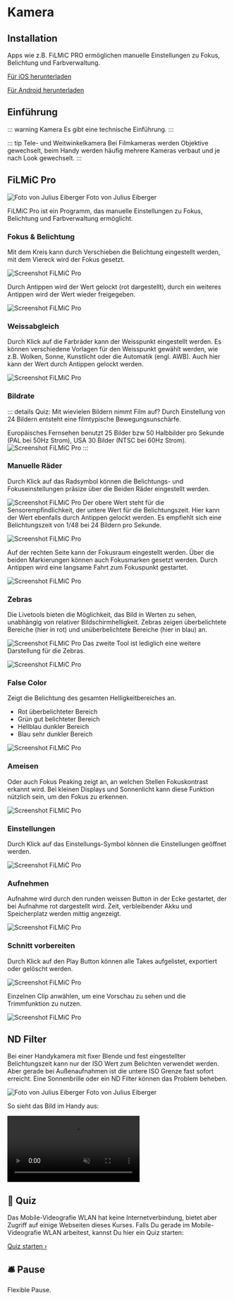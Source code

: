 # Kamera 

## Installation

Apps wie z.B. FiLMiC PRO ermöglichen manuelle Einstellungen zu Fokus, Belichtung und Farbverwaltung.

[Für iOS herunterladen](https://apps.apple.com/de/app/filmic-pro-profi-video-kamera/id436577167)

[Für Android herunterladen](https://play.google.com/store/apps/details?id=com.filmic.filmicpro&hl=de&gl=UShttps://play.google.com/store/apps/details?id=com.filmic.filmicpro&hl=de&gl=US)

## Einführung

::: warning Kamera
Es gibt eine technische Einführung.
:::


::: tip Tele- und Weitwinkelkamera
Bei Filmkameras werden Objektive gewechselt, beim Handy werden häufig mehrere Kameras verbaut und je nach Look gewechselt.
:::

## FiLMiC Pro

![Foto von Julius Eiberger](/images/kamera/livetools.jpg)
<span class="caption">Foto von Julius Eiberger</span>

FiLMiC Pro ist ein Programm, das manuelle Einstellungen zu Fokus, Belichtung und Farbverwaltung ermöglicht.

### Fokus & Belichtung
Mit dem Kreis kann durch Verschieben die Belichtung eingestellt werden, mit dem Viereck wird der Fokus gesetzt.

![Screenshot FiLMiC Pro](/images/kamera/c1.jpg)

Durch Antippen wird der Wert gelockt (rot dargestellt), durch ein weiteres Antippen wird der Wert wieder freigegeben. 

![Screenshot FiLMiC Pro](/images/kamera/c2.jpg)

### Weissabgleich
Durch Klick auf die Farbräder kann der Weisspunkt eingestellt werden. 
Es können verschiedene Vorlagen für den Weisspunkt gewählt werden, wie z.B. Wolken, Sonne, Kunstlicht oder die Automatik (engl. AWB).
Auch hier kann der Wert durch Antippen gelockt werden.

![Screenshot FiLMiC Pro](/images/kamera/c3.jpg)

### Bildrate

::: details Quiz: Mit wievielen Bildern nimmt Film auf?
Durch Einstellung von 24 Bildern entsteht eine filmtypische Bewegungsunschärfe.

Europäisches Fernsehen benutzt 25 Bilder bzw 50 Halbbilder pro Sekunde (PAL bei 50Hz Strom), USA 30 Bilder (NTSC bei 60Hz Strom).
![Screenshot FiLMiC Pro](/images/kamera/c12.jpg)
:::


### Manuelle Räder
Durch Klick auf das Radsymbol können die Belichtungs- und Fokuseinstellungen präsize über die Beiden Räder eingestellt werden.

![Screenshot FiLMiC Pro](/images/kamera/c4.jpg)
Der obere Wert steht für die Sensorempfindlichkeit, der untere Wert für die Belichtungszeit.
Hier kann der Wert ebenfalls durch Antippen gelockt werden.
Es empfiehlt sich eine Belichtungszeit von 1/48 bei 24 Bildern pro Sekunde.

![Screenshot FiLMiC Pro](/images/kamera/c5.jpg)

Auf der rechten Seite kann der Fokusraum eingestellt werden. Über die beiden Markierungen können auch Fokusmarken gesetzt werden.
Durch Antippen wird eine langsame Fahrt zum Fokuspunkt gestartet.

![Screenshot FiLMiC Pro](/images/kamera/c6.jpg)

### Zebras
Die Livetools bieten die Möglichkeit, das Bild in Werten zu sehen, unabhängig von relativer Bildschirmhelligkeit.
Zebras zeigen überbelichtete Bereiche (hier in rot) und unüberbelichtete Bereiche (hier in blau) an.

![Screenshot FiLMiC Pro](/images/kamera/c7.jpg)
Das zweite Tool ist lediglich eine weitere Darstellung für die Zebras.

![Screenshot FiLMiC Pro](/images/kamera/c8.jpg)
### False Color
Zeigt die Belichtung des gesamten Helligkeitbereiches an. 
- Rot überbelichteter Bereich
- Grün gut belichteter Bereich
- Hellblau dunkler Bereich
- Blau sehr dunkler Bereich

![Screenshot FiLMiC Pro](/images/kamera/c9.jpg)
### Ameisen
Oder auch Fokus Peaking zeigt an, an welchen Stellen Fokuskontrast erkannt wird.
Bei kleinen Displays und Sonnenlicht kann diese Funktion nützlich sein, um den Fokus zu erkennen.

![Screenshot FiLMiC Pro](/images/kamera/c10.jpg)

### Einstellungen
Durch Klick auf das Einstellungs-Symbol können die Einstellungen geöffnet werden.

![Screenshot FiLMiC Pro](/images/kamera/c11.jpg)

### Aufnehmen

Aufnahme wird durch den runden weissen Button in der Ecke gestartet, der bei Aufnahme rot dargestellt wird.
Zeit, verbleibender Akku und Speicherplatz werden mittig angezeigt.

![Screenshot FiLMiC Pro](/images/kamera/c13.jpg)

### Schnitt vorbereiten  

Durch Klick auf den Play Button können alle Takes aufgelistet, exportiert oder gelöscht werden.

![Screenshot FiLMiC Pro](/images/kamera/c14.jpg)

Einzelnen Clip anwählen, um eine Vorschau zu sehen und die Trimmfunktion zu nutzen. 

![Screenshot FiLMiC Pro](/images/kamera/c15.jpg)

## ND Filter

Bei einer Handykamera mit fixer Blende und fest eingestellter Belichtungszeit kann nur der ISO Wert zum Belichten verwendet werden.
Aber gerade bei Außenaufnahmen ist die untere ISO Grenze fast sofort erreicht. Eine Sonnenbrille oder ein ND Filter können das Problem beheben.

![Foto von Julius Eiberger](/images/kamera/nd.jpg)
<span class="caption">Foto von Julius Eiberger</span>

So sieht das Bild im Handy aus:

<video src="/videos/kamera/nd.mov" lazy style="aspect-ratio:auto" muted autoplay loop >
</video>

## :speech_balloon: Quiz

Das Mobile-Videografie WLAN hat keine Internetverbindung, bietet aber Zugriff auf einige Webseiten dieses Kurses.
Falls Du gerade im Mobile-Videografie WLAN arbeitest, kannst Du hier ein Quiz starten:

<a href="//mobile-videografie.local:3000/quiz/2/controller" target="_blank" class="action-button secondary" aria-label="Online-Handout ›"> Quiz starten › </a>


## :bellhop_bell: Pause
Flexible Pause.
